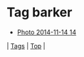 <!--
title: Tag barker
date: 2020-06-28T15:26:58.323Z
tags:
-->
# Tag barker

 * [Photo 2014-11-14 14](102611758144.md)

| [Tags](tags.md) | [Top](index.md) |
